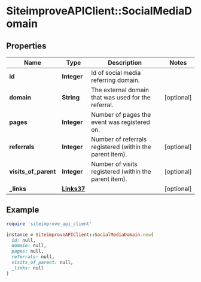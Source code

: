 # SiteimproveAPIClient::SocialMediaDomain

## Properties

| Name | Type | Description | Notes |
| ---- | ---- | ----------- | ----- |
| **id** | **Integer** | Id of social media referring domain. |  |
| **domain** | **String** | The external domain that was used for the referral. | [optional] |
| **pages** | **Integer** | Number of pages the event was registered on. |  |
| **referrals** | **Integer** | Number of referrals registered (within the parent item). | [optional] |
| **visits_of_parent** | **Integer** | Number of visits registered (within the parent item). | [optional] |
| **_links** | [**Links37**](Links37.md) |  | [optional] |

## Example

```ruby
require 'siteimprove_api_client'

instance = SiteimproveAPIClient::SocialMediaDomain.new(
  id: null,
  domain: null,
  pages: null,
  referrals: null,
  visits_of_parent: null,
  _links: null
)
```

